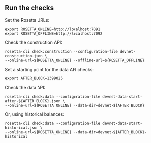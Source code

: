 ## Run the checks

Set the Rosetta URLs:

```
export ROSETTA_ONLINE=http://localhost:7091
export ROSETTA_OFFLINE=http://localhost:7092
```

Check the construction API:

```
rosetta-cli check:construction --configuration-file devnet-construction.json \
--online-url=${ROSETTA_ONLINE} --offline-url=${ROSETTA_OFFLINE}
```

Set a starting point for the data API checks:

```
export AFTER_BLOCK=1399025
```

Check the data API:

```
rosetta-cli check:data --configuration-file devnet-data-start-after-${AFTER_BLOCK}.json \
--online-url=${ROSETTA_ONLINE} --data-dir=devnet-${AFTER_BLOCK}
```

Or, using historical balances:

```
rosetta-cli check:data --configuration-file devnet-data-start-historical.json \
--online-url=${ROSETTA_ONLINE} --data-dir=devnet-${AFTER_BLOCK}-historical
```

